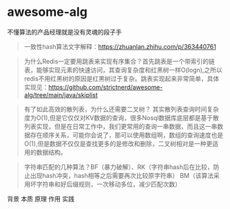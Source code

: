 # awesome-alg
不懂算法的产品经理就是没有灵魂的段子手

> 一致性hash算法文字解释：https://zhuanlan.zhihu.com/p/363440761


> 为什么Redis一定要用跳表来实现有序集合？首先跳表是一个带索引的链表，能够实现元素的快速访问，其查询复杂度和红黑树一样O(logn),之所以redis不用红黑树的原因是红黑树过于复杂。跳表实现起来非常简单，具体实现见：https://github.com/strictnerd/awesome-alg/tree/main/java/skiplist

> 有了如此高效的散列表，为什么还需要二叉树？ 其实散列表查询时间复杂度为O(1),但是它仅仅对KV数据的查询，很多Nosql数据库底层都是基于散列表实现，但是在日常工作中，我们更常用的查询一串数据，而且这一串数据存在顺序关系，可能你会说了，那可以使用数组啊，数组的查询速度也是O(1),但是数据不仅仅是查找更多的是修改和删除，二叉树相对是一种更适用的数据结构。

> 字符串匹配的几种算法？BF（暴力破解）、RK（字符串hash后在比较，防止出现hash冲突，hash相等之后需要再次比较原字符串）
BM（该算法采用坏字符串和好后缀规则，一次移动多位，减少匹配次数）

背景
本质
原理
作用
实践